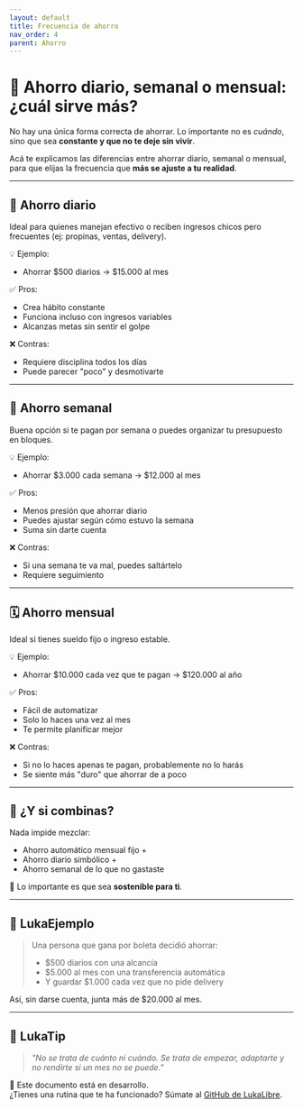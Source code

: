 ```yaml
---
layout: default
title: Frecuencia de ahorro
nav_order: 4
parent: Ahorro
---
```


# 📆 Ahorro diario, semanal o mensual: ¿cuál sirve más?

No hay una única forma correcta de ahorrar. Lo importante no es *cuándo*, sino que sea **constante y que no te deje sin vivir**.

Acá te explicamos las diferencias entre ahorrar diario, semanal o mensual, para que elijas la frecuencia que **más se ajuste a tu realidad**.

---

## 🔁 Ahorro diario

Ideal para quienes manejan efectivo o reciben ingresos chicos pero frecuentes (ej: propinas, ventas, delivery).

💡 Ejemplo:
- Ahorrar $500 diarios → $15.000 al mes

✅ Pros:
- Crea hábito constante
- Funciona incluso con ingresos variables
- Alcanzas metas sin sentir el golpe

❌ Contras:
- Requiere disciplina todos los días
- Puede parecer "poco" y desmotivarte

---

## 📅 Ahorro semanal

Buena opción si te pagan por semana o puedes organizar tu presupuesto en bloques.

💡 Ejemplo:
- Ahorrar $3.000 cada semana → $12.000 al mes

✅ Pros:
- Menos presión que ahorrar diario
- Puedes ajustar según cómo estuvo la semana
- Suma sin darte cuenta

❌ Contras:
- Si una semana te va mal, puedes saltártelo
- Requiere seguimiento

---

## 🗓️ Ahorro mensual

Ideal si tienes sueldo fijo o ingreso estable.

💡 Ejemplo:
- Ahorrar $10.000 cada vez que te pagan → $120.000 al año

✅ Pros:
- Fácil de automatizar
- Solo lo haces una vez al mes
- Te permite planificar mejor

❌ Contras:
- Si no lo haces apenas te pagan, probablemente no lo harás
- Se siente más "duro" que ahorrar de a poco

---

## 🧠 ¿Y si combinas?

Nada impide mezclar:

- Ahorro automático mensual fijo +  
- Ahorro diario simbólico +  
- Ahorro semanal de lo que no gastaste

💬 Lo importante es que sea **sostenible para ti**.

---

## 💬 LukaEjemplo

> Una persona que gana por boleta decidió ahorrar:
> - $500 diarios con una alcancía
> - $5.000 al mes con una transferencia automática
> - Y guardar $1.000 cada vez que no pide delivery

Así, sin darse cuenta, junta más de $20.000 al mes.

---

## 🧠 LukaTip

> *"No se trata de cuánto ni cuándo. Se trata de empezar, adaptarte y no rendirte si un mes no se puede."*

📌 Este documento está en desarrollo.  
¿Tienes una rutina que te ha funcionado? Súmate al [GitHub de LukaLibre](https://github.com/tuusuario/lukalibre).
